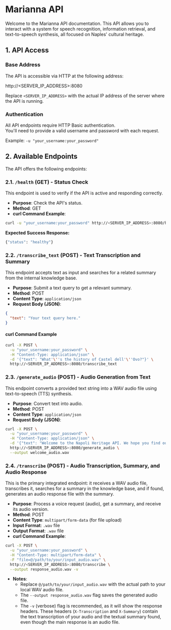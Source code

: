 # Marianna API

Welcome to the Marianna API documentation. This API allows you to interact with a system for speech recognition, information retrieval, and text-to-speech synthesis, all focused on Naples' cultural heritage.

## 1. API Access

### Base Address

The API is accessible via HTTP at the following address:

http://<SERVER_IP_ADDRESS>:8080

Replace `<SERVER_IP_ADDRESS>` with the actual IP address of the server where the API is running.

### Authentication

All API endpoints require HTTP Basic authentication.  
You'll need to provide a valid username and password with each request.

Example: `-u "your_username:your_password"`

## 2. Available Endpoints

The API offers the following endpoints:

### 2.1. `/health` (GET) - Status Check

This endpoint is used to verify if the API is active and responding correctly.

- **Purpose**: Check the API's status.
- **Method**: GET
- **curl Command Example**:

```bash
curl -u "your_username:your_password" http://<SERVER_IP_ADDRESS>:8080/health
```

**Expected Success Response:**

```bash
{"status": "healthy"}
```


### 2.2. `/transcribe_text` (POST) - Text Transcription and Summary

This endpoint accepts text as input and searches for a related summary from the internal knowledge base.

- **Purpose**: Submit a text query to get a relevant summary.
- **Method**: POST
- **Content Type**: `application/json`
- **Request Body (JSON)**:

```json
{
  "text": "Your text query here."
}
```

#### curl Command Example

```bash
curl -X POST \
  -u "your_username:your_password" \
  -H "Content-Type: application/json" \
  -d '{"text": "What'\''s the history of Castel dell'\''Ovo?"}' \
  http://<SERVER_IP_ADDRESS>:8080/transcribe_text
```



### 2.3. `/generate_audio` (POST) - Audio Generation from Text

This endpoint converts a provided text string into a WAV audio file using text-to-speech (TTS) synthesis.

- **Purpose**: Convert text into audio.
- **Method**: POST
- **Content Type**: `application/json`
- **Request Body (JSON)**:

```bash
curl -X POST \
  -u "your_username:your_password" \
  -H "Content-Type: application/json" \
  -d '{"text": "Welcome to the Napoli Heritage API. We hope you find our services useful."}' \
  http://<SERVER_IP_ADDRESS>:8080/generate_audio \
  --output welcome_audio.wav
```


### 2.4. `/transcribe` (POST) - Audio Transcription, Summary, and Audio Response

This is the primary integrated endpoint: it receives a WAV audio file, transcribes it, searches for a summary in the knowledge base, and if found, generates an audio response file with the summary.

- **Purpose**: Process a voice request (audio), get a summary, and receive its audio version.
- **Method**: POST
- **Content Type**: `multipart/form-data` (for file upload)
- **Input Format**: `.wav` file
- **Output Format**: `.wav` file
- **curl Command Example**:

```bash
curl -X POST \
  -u "your_username:your_password" \
  -H "Content-Type: multipart/form-data" \
  -F "file=@/path/to/your/input_audio.wav" \
  http://<SERVER_IP_ADDRESS>:8080/transcribe \
  --output response_audio.wav -v
```

- **Notes**:
  - Replace `@/path/to/your/input_audio.wav` with the actual path to your local WAV audio file.
  - The `--output response_audio.wav` flag saves the generated audio file.
  - The `-v` (verbose) flag is recommended, as it will show the response headers. These headers (`X-Transcription` and `X-Summary`) contain the text transcription of your audio and the textual summary found, even though the main response is an audio file.

